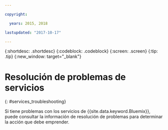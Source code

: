 ```yaml
---

copyright:

  years: 2015, 2018

lastupdated: "2017-10-17"  

---
```


{:shortdesc: .shortdesc}
{:codeblock: .codeblock}
{:screen: .screen}
{:tip: .tip}
{:new_window: target="_blank"}

# Resolución de problemas de servicios
{: #services_troubleshooting}

Si tiene problemas con los servicios de {{site.data.keyword.Bluemix}}, puede consultar la información de resolución de problemas para determinar la acción que debe emprender.
